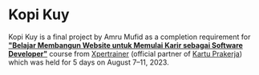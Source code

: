 # Kopi Kuy

Kopi Kuy is a final project by Amru Mufid as a completion requirement for [**"Belajar Membangun Website untuk Memulai Karir sebagai Software Developer"**](https://prakerja.karier.mu/program/belajar-membangun-website-untuk-memulai-karir-sebagai-software-developer) course from [Xpertrainer](https://xpertrainer.com) (official partner of [Kartu Prakerja](https://www.prakerja.go.id/)) which was held for 5 days on August 7–11, 2023.
